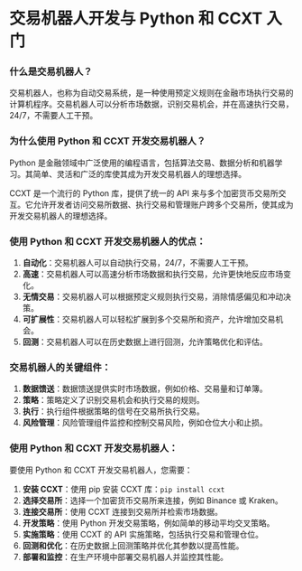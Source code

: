 **交易机器人开发与 Python 和 CCXT 入门**
=====================================

### 什么是交易机器人？

交易机器人，也称为自动交易系统，是一种使用预定义规则在金融市场执行交易的计算机程序。交易机器人可以分析市场数据，识别交易机会，并在高速执行交易，24/7，不需要人工干预。

### 为什么使用 Python 和 CCXT 开发交易机器人？

Python 是金融领域中广泛使用的编程语言，包括算法交易、数据分析和机器学习。其简单、灵活和广泛的库使其成为开发交易机器人的理想选择。

CCXT 是一个流行的 Python 库，提供了统一的 API 来与多个加密货币交易所交互。它允许开发者访问交易所数据、执行交易和管理账户跨多个交易所，使其成为开发交易机器人的理想选择。

### 使用 Python 和 CCXT 开发交易机器人的优点：

1. **自动化**：交易机器人可以自动执行交易，24/7，不需要人工干预。
2. **高速**：交易机器人可以高速分析市场数据和执行交易，允许更快地反应市场变化。
3. **无情交易**：交易机器人可以根据预定义规则执行交易，消除情感偏见和冲动决策。
4. **可扩展性**：交易机器人可以轻松扩展到多个交易所和资产，允许增加交易机会。
5. **回测**：交易机器人可以在历史数据上进行回测，允许策略优化和评估。

### 交易机器人的关键组件：

1. **数据馈送**：数据馈送提供实时市场数据，例如价格、交易量和订单簿。
2. **策略**：策略定义了识别交易机会和执行交易的规则。
3. **执行**：执行组件根据策略的信号在交易所执行交易。
4. **风险管理**：风险管理组件监控和控制交易风险，例如仓位大小和止损。

### 使用 Python 和 CCXT 开发交易机器人：

要使用 Python 和 CCXT 开发交易机器人，您需要：

1. **安装 CCXT**：使用 pip 安装 CCXT 库：`pip install ccxt`
2. **选择交易所**：选择一个加密货币交易所来连接，例如 Binance 或 Kraken。
3. **连接交易所**：使用 CCXT 连接到交易所并检索市场数据。
4. **开发策略**：使用 Python 开发交易策略，例如简单的移动平均交叉策略。
5. **实施策略**：使用 CCXT 的 API 实施策略，包括执行交易和管理仓位。
6. **回测和优化**：在历史数据上回测策略并优化其参数以提高性能。
7. **部署和监控**：在生产环境中部署交易机器人并监控其性能。
